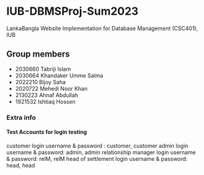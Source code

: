 # IUB-DBMSProj-Sum2023
LankaBangla Website Implementation for Database Management (CSC401), IUB

## Group members
 - 2030660	Tabriji Islam
 - 2030664	Khandaker Umme Salma
 - 2022210	Bijoy Saha
 - 2020722	Mehedi Noor Khan
 - 2130223	Ahnaf Abdullah
 - 1921532	Ishtiaq Hossen




### Extra info
#### Test Accounts for login testing
customer login username & password : customer, customer
admin login username & password: admin, admin
relationship manager login username & password: relM, relM 
head of settlement login username & password: head, head